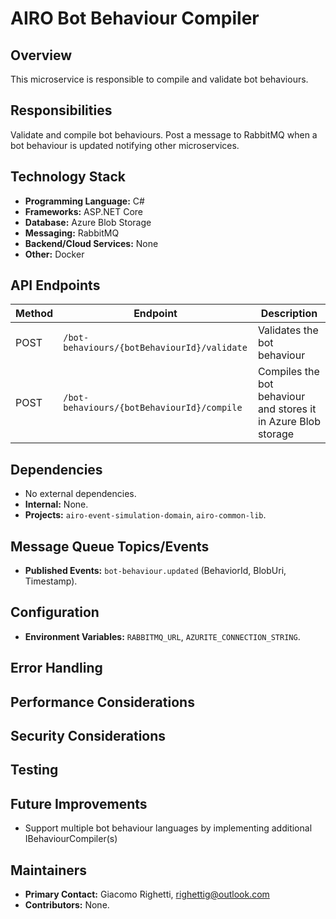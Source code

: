 # AIRO Bot Behaviour Compiler

## Overview
This microservice is responsible to compile and validate bot behaviours.

## Responsibilities
Validate and compile bot behaviours. 
Post a message to RabbitMQ when a bot behaviour is updated notifying other microservices.

## Technology Stack
- **Programming Language:** C#
- **Frameworks:** ASP.NET Core
- **Database:** Azure Blob Storage
- **Messaging:** RabbitMQ
- **Backend/Cloud Services:** None
- **Other:** Docker

## API Endpoints
| Method | Endpoint                                    | Description                                                    |
|--------|---------------------------------------------|----------------------------------------------------------------|
| POST   | `/bot-behaviours/{botBehaviourId}/validate` | Validates the bot behaviour                                    |
| POST   | `/bot-behaviours/{botBehaviourId}/compile`  | Compiles the bot behaviour and stores it in Azure Blob storage |

## Dependencies
- No external dependencies.
- **Internal:** None.
- **Projects:** `airo-event-simulation-domain`, `airo-common-lib`.

## Message Queue Topics/Events
- **Published Events:** `bot-behaviour.updated` (BehaviorId, BlobUri, Timestamp).

## Configuration
- **Environment Variables:** `RABBITMQ_URL`, `AZURITE_CONNECTION_STRING`.

## Error Handling

## Performance Considerations

## Security Considerations

## Testing

## Future Improvements
- Support multiple bot behaviour languages by implementing additional IBehaviourCompiler(s)

## Maintainers
- **Primary Contact:** Giacomo Righetti, righettig@outlook.com
- **Contributors:** None.
